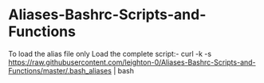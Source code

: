 # Aliases-Bashrc-Scripts-and-Functions

To load the alias file only
Load the complete script:-
curl -k -s https://raw.githubusercontent.com/leighton-0/Aliases-Bashrc-Scripts-and-Functions/master/.bash_aliases | bash
